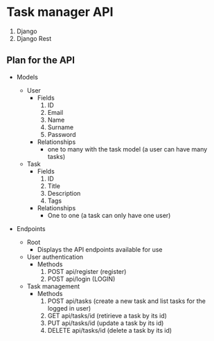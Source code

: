 # Task manager API
1. Django
2. Django Rest

## Plan for the API
- Models
    - User
        - Fields
            1. ID
            2. Email
            3. Name
            4. Surname
            5. Password
        - Relationships
            - one to many with the task model (a user can have many tasks)
    - Task
        - Fields
            1. ID
            2. Title
            3. Description
            4. Tags
        - Relationships
            - One to one (a task can only have one user)

- Endpoints
    - Root
        - Displays the API endpoints available for use
    - User authentication
        - Methods
            1. POST api/register (register)
            2. POST api/login (LOGIN)
    - Task management
        - Methods
            1. POST api/tasks (create a new task and list tasks for the logged in user)
            2. GET api/tasks/id (retirieve a task by its id)
            3. PUT api/tasks/id (update a task by its id)
            4. DELETE api/tasks/id (delete a task by its id)